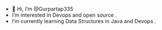 - 👋 Hi, I’m @Gurpartap335
-  I’m interested in Devops and open source .
-  I’m currently learning Data Structures in Java and Devops .
